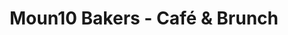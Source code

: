 ---
title: "Moun10 Bakers - Café & Brunch"
url: /garmisch-partenkirchen/moun10-bakers-cafe-und-brunch/
shop: Bäckerei
---